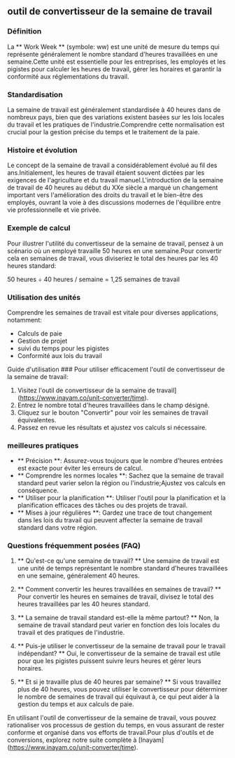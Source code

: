 ## outil de convertisseur de la semaine de travail

### Définition
La ** Work Week ** (symbole: ww) est une unité de mesure du temps qui représente généralement le nombre standard d'heures travaillées en une semaine.Cette unité est essentielle pour les entreprises, les employés et les pigistes pour calculer les heures de travail, gérer les horaires et garantir la conformité aux réglementations du travail.

### Standardisation
La semaine de travail est généralement standardisée à 40 heures dans de nombreux pays, bien que des variations existent basées sur les lois locales du travail et les pratiques de l'industrie.Comprendre cette normalisation est crucial pour la gestion précise du temps et le traitement de la paie.

### Histoire et évolution
Le concept de la semaine de travail a considérablement évolué au fil des ans.Initialement, les heures de travail étaient souvent dictées par les exigences de l'agriculture et du travail manuel.L'introduction de la semaine de travail de 40 heures au début du XXe siècle a marqué un changement important vers l'amélioration des droits du travail et le bien-être des employés, ouvrant la voie à des discussions modernes de l'équilibre entre vie professionnelle et vie privée.

### Exemple de calcul
Pour illustrer l'utilité du convertisseur de la semaine de travail, pensez à un scénario où un employé travaille 50 heures en une semaine.Pour convertir cela en semaines de travail, vous diviseriez le total des heures par les 40 heures standard:

50 heures ÷ 40 heures / semaine = 1,25 semaines de travail

### Utilisation des unités
Comprendre les semaines de travail est vitale pour diverses applications, notamment:
- Calculs de paie
- Gestion de projet
- suivi du temps pour les pigistes
- Conformité aux lois du travail

Guide d'utilisation ###
Pour utiliser efficacement l'outil de convertisseur de la semaine de travail:
1. Visitez l'outil de convertisseur de la semaine de travail] (https://www.inayam.co/unit-converter/time).
2. Entrez le nombre total d'heures travaillées dans le champ désigné.
3. Cliquez sur le bouton "Convertir" pour voir les semaines de travail équivalentes.
4. Passez en revue les résultats et ajustez vos calculs si nécessaire.

### meilleures pratiques
- ** Précision **: Assurez-vous toujours que le nombre d'heures entrées est exacte pour éviter les erreurs de calcul.
- ** Comprendre les normes locales **: Sachez que la semaine de travail standard peut varier selon la région ou l'industrie;Ajustez vos calculs en conséquence.
- ** Utiliser pour la planification **: Utiliser l'outil pour la planification et la planification efficaces des tâches ou des projets de travail.
- ** Mises à jour régulières **: Gardez une trace de tout changement dans les lois du travail qui peuvent affecter la semaine de travail standard dans votre région.

### Questions fréquemment posées (FAQ)

1. ** Qu'est-ce qu'une semaine de travail? **
Une semaine de travail est une unité de temps représentant le nombre standard d'heures travaillées en une semaine, généralement 40 heures.

2. ** Comment convertir les heures travaillées en semaines de travail? **
Pour convertir les heures en semaines de travail, divisez le total des heures travaillées par les 40 heures standard.

3. ** La semaine de travail standard est-elle la même partout? **
Non, la semaine de travail standard peut varier en fonction des lois locales du travail et des pratiques de l'industrie.

4. ** Puis-je utiliser le convertisseur de la semaine de travail pour le travail indépendant? **
Oui, le convertisseur de la semaine de travail est utile pour que les pigistes puissent suivre leurs heures et gérer leurs horaires.

5. ** Et si je travaille plus de 40 heures par semaine? **
Si vous travaillez plus de 40 heures, vous pouvez utiliser le convertisseur pour déterminer le nombre de semaines de travail qui équivaut à, ce qui peut aider à la gestion du temps et aux calculs de paie.

En utilisant l'outil de convertisseur de la semaine de travail, vous pouvez rationaliser vos processus de gestion du temps, en vous assurant de rester conforme et organisé dans vos efforts de travail.Pour plus d'outils et de conversions, explorez notre suite complète à [Inayam] (https://www.inayam.co/unit-converter/time).